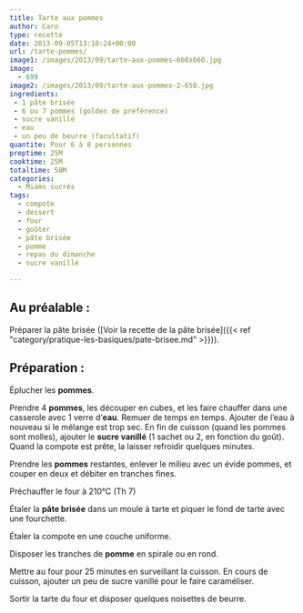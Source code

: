 ```yaml
---
title: Tarte aux pommes
author: Caro
type: recette
date: 2013-09-05T13:18:24+00:00
url: /tarte-pommes/
image1: /images/2013/09/tarte-aux-pommes-660x660.jpg
image:
  - 699
image2: /images/2013/09/tarte-aux-pommes-2-650.jpg
ingredients:
 - 1 pâte brisée
 - 6 ou 7 pommes (golden de préférence)
 - sucre vanillé
 - eau
 - un peu de beurre (facultatif)
quantite: Pour 6 à 8 personnes
preptime: 25M
cooktime: 25M
totaltime: 50M
categories:
  - Miams sucrés
tags:
  - compote
  - dessert
  - four
  - goûter
  - pâte brisée
  - pomme
  - repas du dimanche
  - sucre vanillé

---
```

## Au préalable :

Préparer la pâte brisée ([Voir la recette de la pâte brisée]({{< ref "category/pratique-les-basiques/pate-brisee.md" >}})).

## Préparation :

Éplucher les **pommes**.

Prendre 4 **pommes**, les découper en cubes, et les faire chauffer dans une casserole avec 1 verre d&rsquo;**eau**. Remuer de temps en temps. Ajouter de l&rsquo;eau à nouveau si le mélange est trop sec. En fin de cuisson (quand les pommes sont molles), ajouter le **sucre vanillé** (1 sachet ou 2, en fonction du goût). Quand la compote est prête, la laisser refroidir quelques minutes.

Prendre les **pommes** restantes, enlever le milieu avec un évide pommes, et couper en deux et débiter en tranches fines.

Préchauffer le four à 210°C (Th 7)

Étaler la **pâte brisée** dans un moule à tarte et piquer le fond de tarte avec une fourchette.

Étaler la compote en une couche uniforme.

Disposer les tranches de **pomme** en spirale ou en rond.

Mettre au four pour 25 minutes en surveillant la cuisson. En cours de cuisson, ajouter un peu de sucre vanillé pour le faire caraméliser.

Sortir la tarte du four et disposer quelques noisettes de beurre.

&nbsp;
